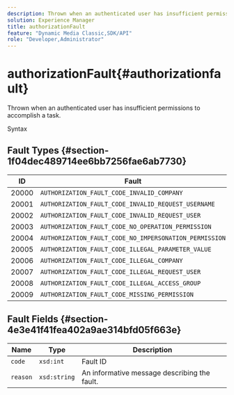 ```yaml
---
description: Thrown when an authenticated user has insufficient permissions to accomplish a task.
solution: Experience Manager
title: authorizationFault
feature: "Dynamic Media Classic,SDK/API"
role: "Developer,Administrator"
---
```


# authorizationFault{#authorizationfault}

Thrown when an authenticated user has insufficient permissions to accomplish a task.

 Syntax 

## Fault Types {#section-1f04dec489714ee6bb7256fae6ab7730}

|  ID  | Fault  |
|---|---|
|  20000  | `AUTHORIZATION_FAULT_CODE_INVALID_COMPANY`  |
|  20001  | `AUTHORIZATION_FAULT_CODE_INVALID_REQUEST_USERNAME`  |
|  20002  | `AUTHORIZATION_FAULT_CODE_INVALID_REQUEST_USER`  |
|  20003  | `AUTHORIZATION_FAULT_CODE_NO_OPERATION_PERMISSION`  |
|  20004  | `AUTHORIZATION_FAULT_CODE_NO_IMPERSONATION_PERMISSION`  |
|  20005  | `AUTHORIZATION_FAULT_CODE_ILLEGAL_PARAMETER_VALUE`  |
|  20006  | `AUTHORIZATION_FAULT_CODE_ILLEGAL_COMPANY`  |
|  20007  | `AUTHORIZATION_FAULT_CODE_ILLEGAL_REQUEST_USER`  |
|  20008  | `AUTHORIZATION_FAULT_CODE_ILLEGAL_ACCESS_GROUP`  |
|  20009  | `AUTHORIZATION_FAULT_CODE_MISSING_PERMISSION`  |

## Fault Fields {#section-4e3e41f41fea402a9ae314bfd05f663e}

|  Name  | Type  | Description  |
|---|---|---|
|  `code`  | `xsd:int`  | Fault ID  |
|  `reason`  | `xsd:string`  | An informative message describing the fault.  |

